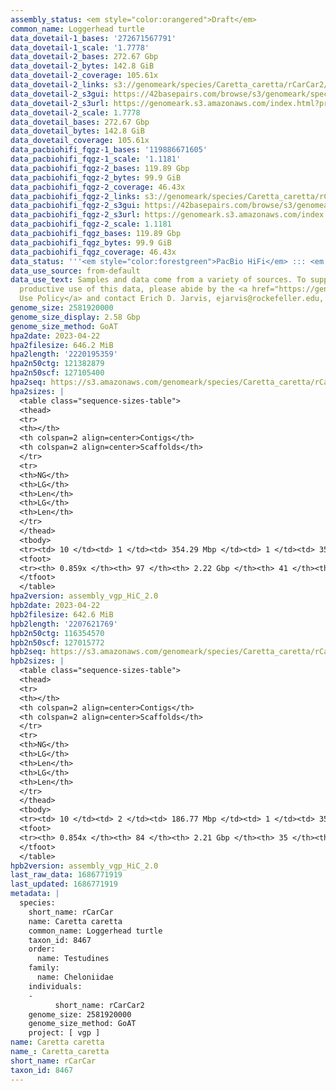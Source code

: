 ```yaml
---
assembly_status: <em style="color:orangered">Draft</em>
common_name: Loggerhead turtle
data_dovetail-1_bases: '272671567791'
data_dovetail-1_scale: '1.7778'
data_dovetail-2_bases: 272.67 Gbp
data_dovetail-2_bytes: 142.8 GiB
data_dovetail-2_coverage: 105.61x
data_dovetail-2_links: s3://genomeark/species/Caretta_caretta/rCarCar2/genomic_data/dovetail/<br>
data_dovetail-2_s3gui: https://42basepairs.com/browse/s3/genomeark/species/Caretta_caretta/rCarCar2/genomic_data/dovetail/
data_dovetail-2_s3url: https://genomeark.s3.amazonaws.com/index.html?prefix=species/Caretta_caretta/rCarCar2/genomic_data/dovetail/
data_dovetail-2_scale: 1.7778
data_dovetail_bases: 272.67 Gbp
data_dovetail_bytes: 142.8 GiB
data_dovetail_coverage: 105.61x
data_pacbiohifi_fqgz-1_bases: '119886671605'
data_pacbiohifi_fqgz-1_scale: '1.1181'
data_pacbiohifi_fqgz-2_bases: 119.89 Gbp
data_pacbiohifi_fqgz-2_bytes: 99.9 GiB
data_pacbiohifi_fqgz-2_coverage: 46.43x
data_pacbiohifi_fqgz-2_links: s3://genomeark/species/Caretta_caretta/rCarCar2/genomic_data/pacbio_hifi/<br>
data_pacbiohifi_fqgz-2_s3gui: https://42basepairs.com/browse/s3/genomeark/species/Caretta_caretta/rCarCar2/genomic_data/pacbio_hifi/
data_pacbiohifi_fqgz-2_s3url: https://genomeark.s3.amazonaws.com/index.html?prefix=species/Caretta_caretta/rCarCar2/genomic_data/pacbio_hifi/
data_pacbiohifi_fqgz-2_scale: 1.1181
data_pacbiohifi_fqgz_bases: 119.89 Gbp
data_pacbiohifi_fqgz_bytes: 99.9 GiB
data_pacbiohifi_fqgz_coverage: 46.43x
data_status: '''<em style="color:forestgreen">PacBio HiFi</em> ::: <em style="color:forestgreen">Dovetail</em>'''
data_use_source: from-default
data_use_text: Samples and data come from a variety of sources. To support fair and
  productive use of this data, please abide by the <a href="https://genome10k.soe.ucsc.edu/data-use-policies/">Data
  Use Policy</a> and contact Erich D. Jarvis, ejarvis@rockefeller.edu, with any questions.
genome_size: 2581920000
genome_size_display: 2.58 Gbp
genome_size_method: GoAT
hpa2date: 2023-04-22
hpa2filesize: 646.2 MiB
hpa2length: '2220195359'
hpa2n50ctg: 121382879
hpa2n50scf: 127105400
hpa2seq: https://s3.amazonaws.com/genomeark/species/Caretta_caretta/rCarCar2/assembly_vgp_HiC_2.0/rCarCar2.HiC.hap1.20230422.fasta.gz
hpa2sizes: |
  <table class="sequence-sizes-table">
  <thead>
  <tr>
  <th></th>
  <th colspan=2 align=center>Contigs</th>
  <th colspan=2 align=center>Scaffolds</th>
  </tr>
  <tr>
  <th>NG</th>
  <th>LG</th>
  <th>Len</th>
  <th>LG</th>
  <th>Len</th>
  </tr>
  </thead>
  <tbody>
  <tr><td> 10 </td><td> 1 </td><td> 354.29 Mbp </td><td> 1 </td><td> 355.49 Mbp </td></tr><tr><td> 20 </td><td> 2 </td><td> 185.93 Mbp </td><td> 2 </td><td> 271.82 Mbp </td></tr><tr><td> 30 </td><td> 4 </td><td> 142.03 Mbp </td><td> 3 </td><td> 212.07 Mbp </td></tr><tr><td> 40 </td><td> 6 </td><td> 128.51 Mbp </td><td> 5 </td><td> 137.54 Mbp </td></tr><tr style="background-color:#cccccc;"><td> 50 </td><td> 8 </td><td style="background-color:#88ff88;"> 121.38 Mbp </td><td> 7 </td><td style="background-color:#88ff88;"> 127.11 Mbp </td></tr><tr><td> 60 </td><td> 10 </td><td> 102.30 Mbp </td><td> 9 </td><td> 103.74 Mbp </td></tr><tr><td> 70 </td><td> 15 </td><td> 28.00 Mbp </td><td> 12 </td><td> 49.75 Mbp </td></tr><tr><td> 80 </td><td> 29 </td><td> 11.70 Mbp </td><td> 20 </td><td> 23.92 Mbp </td></tr><tr><td> 90 </td><td> 0 </td><td>  </td><td> 0 </td><td>  </td></tr><tr><td> 100 </td><td> 0 </td><td>  </td><td> 0 </td><td>  </td></tr></tbody>
  <tfoot>
  <tr><th> 0.859x </th><th> 97 </th><th> 2.22 Gbp </th><th> 41 </th><th> 2.22 Gbp </th></tr>
  </tfoot>
  </table>
hpa2version: assembly_vgp_HiC_2.0
hpb2date: 2023-04-22
hpb2filesize: 642.6 MiB
hpb2length: '2207621769'
hpb2n50ctg: 116354570
hpb2n50scf: 127015772
hpb2seq: https://s3.amazonaws.com/genomeark/species/Caretta_caretta/rCarCar2/assembly_vgp_HiC_2.0/rCarCar2.HiC.hap2.20230422.fasta.gz
hpb2sizes: |
  <table class="sequence-sizes-table">
  <thead>
  <tr>
  <th></th>
  <th colspan=2 align=center>Contigs</th>
  <th colspan=2 align=center>Scaffolds</th>
  </tr>
  <tr>
  <th>NG</th>
  <th>LG</th>
  <th>Len</th>
  <th>LG</th>
  <th>Len</th>
  </tr>
  </thead>
  <tbody>
  <tr><td> 10 </td><td> 2 </td><td> 186.77 Mbp </td><td> 1 </td><td> 356.83 Mbp </td></tr><tr><td> 20 </td><td> 3 </td><td> 147.94 Mbp </td><td> 2 </td><td> 271.92 Mbp </td></tr><tr><td> 30 </td><td> 5 </td><td> 141.47 Mbp </td><td> 3 </td><td> 213.09 Mbp </td></tr><tr><td> 40 </td><td> 7 </td><td> 122.12 Mbp </td><td> 5 </td><td> 137.61 Mbp </td></tr><tr style="background-color:#cccccc;"><td> 50 </td><td> 9 </td><td style="background-color:#88ff88;"> 116.35 Mbp </td><td> 7 </td><td style="background-color:#88ff88;"> 127.02 Mbp </td></tr><tr><td> 60 </td><td> 12 </td><td> 71.57 Mbp </td><td> 9 </td><td> 103.97 Mbp </td></tr><tr><td> 70 </td><td> 18 </td><td> 33.88 Mbp </td><td> 12 </td><td> 49.24 Mbp </td></tr><tr><td> 80 </td><td> 30 </td><td> 13.77 Mbp </td><td> 21 </td><td> 22.77 Mbp </td></tr><tr><td> 90 </td><td> 0 </td><td>  </td><td> 0 </td><td>  </td></tr><tr><td> 100 </td><td> 0 </td><td>  </td><td> 0 </td><td>  </td></tr></tbody>
  <tfoot>
  <tr><th> 0.854x </th><th> 84 </th><th> 2.21 Gbp </th><th> 35 </th><th> 2.21 Gbp </th></tr>
  </tfoot>
  </table>
hpb2version: assembly_vgp_HiC_2.0
last_raw_data: 1686771919
last_updated: 1686771919
metadata: |
  species:
    short_name: rCarCar
    name: Caretta caretta
    common_name: Loggerhead turtle
    taxon_id: 8467
    order:
      name: Testudines
    family:
      name: Cheloniidae
    individuals:
    -
          short_name: rCarCar2
    genome_size: 2581920000
    genome_size_method: GoAT
    project: [ vgp ]
name: Caretta caretta
name_: Caretta_caretta
short_name: rCarCar
taxon_id: 8467
---
```


